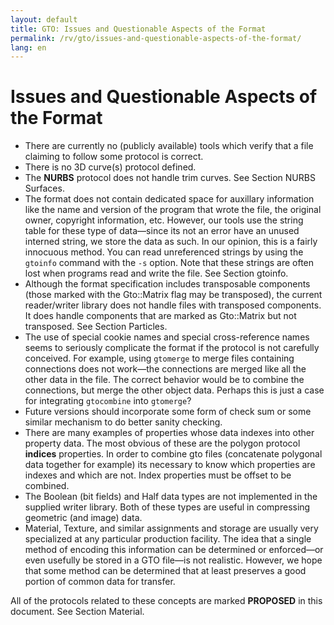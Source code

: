 ```yaml
---
layout: default
title: GTO: Issues and Questionable Aspects of the Format
permalink: /rv/gto/issues-and-questionable-aspects-of-the-format/
lang: en
---
```


# Issues and Questionable Aspects of the Format

* There are currently no (publicly available) tools which verify that a file claiming to follow some protocol is correct.
* There is no 3D curve(s) protocol defined.
* The **NURBS** protocol does not handle trim curves. See Section NURBS Surfaces.
* The format does not contain dedicated space for auxillary information like the name and version of the program that wrote the file, the original owner, copyright information, etc. However, our tools use the string table for these type of data—since its not an error have an unused interned string, we store the data as such. In our opinion, this is a fairly innocuous method. You can read unreferenced strings by using the `gtoinfo` command with the `-s` option. Note that these strings are often lost when programs read and write the file. See Section gtoinfo.
* Although the format specification includes transposable components (those marked with the Gto::Matrix flag may be transposed), the current reader/writer library does not handle files with transposed components. It does handle components that are marked as Gto::Matrix but not transposed. See Section Particles.
* The use of special cookie names and special cross-reference names seems to seriously complicate the format if the protocol is not carefully conceived. For example, using `gtomerge` to merge files containing connections does not work—the connections are merged like all the other data in the file. The correct behavior would be to combine the connections, but merge the other object data. Perhaps this is just a case for integrating `gtocombine` into `gtomerge`?
* Future versions should incorporate some form of check sum or some similar mechanism to do better sanity checking.
* There are many examples of properties whose data indexes into other property data. The most obvious of these are the polygon protocol **indices** properties. In order to combine gto files (concatenate polygonal data together for example) its necessary to know which properties are indexes and which are not. Index properties must be offset to be combined.
* The Boolean (bit fields) and Half data types are not implemented in the supplied writer library. Both of these types are useful in compressing geometric (and image) data.
* Material, Texture, and similar assignments and storage are usually very specialized at any particular production facility. The idea that a single method of encoding this information can be determined or enforced—or even usefully be stored in a GTO file—is not realistic. However, we hope that some method can be determined that at least preserves a good portion of common data for transfer.

All of the protocols related to these concepts are marked **PROPOSED** in this document. See Section Material.
